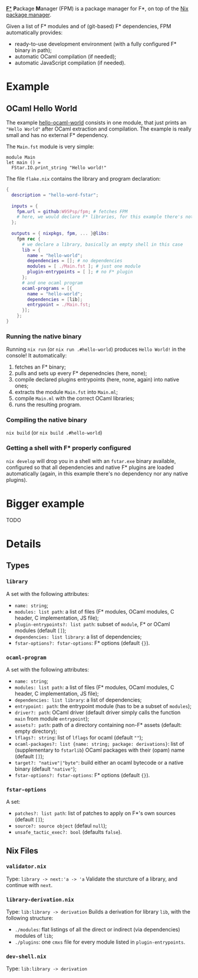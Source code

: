 [**F***](https://www.fstar-lang.org/) **P**ackage **M**anager (FPM) is a package manager for F*, on top of the [Nix package manager](https://nixos.org/).

Given a list of F* modules and of (git-based) F* dependencies, FPM automatically provides:
 - ready-to-use development environment (with a fully configured F* binary in path);
 - automatic OCaml compilation (if needed);
 - automatic JavaScript compilation (if needed).
 
# Example
## OCaml Hello World
The example [hello-ocaml-world](examples/hello-ocaml-world) consists in one module, that just prints an `"Hello World"` after OCaml extraction and compilation. The example is really small and has no external F* dependency.

The `Main.fst` module is very simple:
```fstar
module Main
let main () = 
  FStar.IO.print_string "Hello world!"
```

The file `flake.nix` contains the library and program declaration:
```nix
{
  description = "hello-word-fstar";
  
  inputs = {
    fpm.url = github:W95Psp/fpm; # fetches FPM
    # here, we would declare F* libraries, for this example there's nothing
  };
  
  outputs = { nixpkgs, fpm, ... }@libs:
    fpm rec {
      # we declare a library, basically an empty shell in this case
      lib = {
        name = "hello-world";
        dependencies = []; # no dependencies
        modules = [ ./Main.fst ]; # just one module
        plugin-entrypoints = [ ]; # no F* plugin
      };
      # and one ocaml program
      ocaml-programs = [{
        name = "hello-world";
        dependencies = [lib];
        entrypoint = ./Main.fst;
      }];
    };
}
```

### Running the native binary
Running `nix run` (or `nix run .#hello-world`) produces `Hello World!` in the console! It automatically:
 1. fetches an F* binary;
 2. pulls and sets up every F* depenedncies (here, none);
 3. compile declared plugins entrypoints (here, none, again) into native ones;
 4. extracts the module `Main.fst` into `Main.ml`;
 5. compile `Main.ml` with the correct OCaml libraries;
 6. runs the resulting program.

### Compiling the native binary
`nix build` (or `nix build .#hello-world`)

### Getting a shell with F* properly configured
`nix develop` will drop you in a shell with an `fstar.exe` binary available, configured so that all dependencies and native F* plugins are loaded automatically (again, in this example there's no dependency nor any native plugins).

# Bigger example
TODO

# Details
## Types
### `library`
A set with the following attributes:
 - `name: string`;
 - `modules: list path`: a list of files (F* modules, OCaml modules, C header, C implementation, JS file);
 - `plugin-entrypoints?: list path`: subset of `module`, F* or OCaml modules (default `[]`);
 - `dependencies: list library`: a list of dependencies;
 - `fstar-options?: fstar-options`: F* options (default `{}`).

### `ocaml-program`
A set with the following attributes:
 - `name: string`;
 - `modules: list path`: a list of files (F* modules, OCaml modules, C header, C implementation, JS file);
 - `dependencies: list library`: a list of dependencies;
 - `entrypoint: path`: the entrypoint module (has to be a subset of `modules`);
 - `driver?: path`: OCaml driver (default driver simply calls the function `main` from module `entrypoint`);
 - `assets?: path`: path of a directory containing non-F* assets (default: empty directory);
 - `lflags?: string`: list of `lflags` for ocaml (default `""`);
 - `ocaml-packages?: list {name: string; package: derivations}`: list of (supplementary to `fstarlib`) OCaml packages with their (opam) name (default `[]`);
 - `target?: "native"|"byte"`: build either an ocaml bytecode or a native binary (default `"native"`);
 - `fstar-options?: fstar-options`: F* options (default `{}`).

### `fstar-options`
A set:
 - `patches?: list path`: list of patches to apply on F*'s own sources (default `[]`);
 - `source?: source object` (defaul `null`);
 - `unsafe_tactic_exec?: bool` (defaults `false`).

## Nix Files
### `validator.nix`
Type: `library -> next:'a -> 'a`
Validate the sturcture of a library, and continue with `next`.

### `library-derivation.nix`
Type: `lib:library -> derivation`
Builds a derivation for library `lib`, with the following structure:
 - `./modules`: flat listings of all the direct or indirect (via dependencies) modules of `lib`;
 - `./plugins`: one `cmxs` file for every module listed in `plugin-entrypoints`.
 
### `dev-shell.nix`
Type: `lib:library -> derivation`


